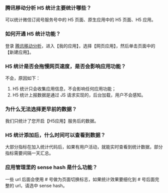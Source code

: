 ### 腾讯移动分析 H5 统计主要统计哪些？

可以统计微信订阅号服务号中的 H5 页面、原生应用中的 H5 页面、H5 应用。
### 如何开通 H5 统计功能？

登录 [腾讯移动分析](https://cloud.tencent.com/product/mta)，进入【我的应用】，选择【网页应用】，然后单击页面中的【新建应用】。
###  H5 统计是否会拖慢网页速度，是否会影响应用功能？
不会，原因如下：
1. H5 统计只会收集应用信息，不会影响任何应用功能；
2. H5 统计上报数据是通过 JS 请求实现的，后台加载，用户不会感知。

### 为什么无法选择更早前的数据？
我们只统计了您开启【H5应用】服务后的数据。
###  H5 统计添加后，什么时间可以查看到数据？

大部分指标在加入统计代码后，如果有用户活动，就能实时查看到统计数据，部分指标需要间隔一天汇总。  

### 应用管理里的 sense hash 是什么功能？

一些 url 后面会使用 # 号做为页面切换标志，如果统计效果要细化到 # 号后面完整的 url，请选中 sense hash。